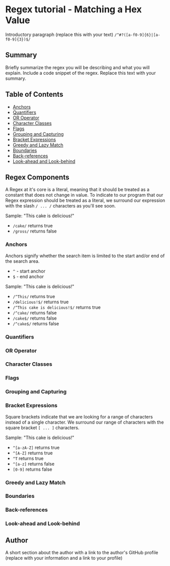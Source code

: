 # Regex tutorial - Matching a Hex Value

Introductory paragraph (replace this with your text)
`/^#?([a-f0-9]{6}|[a-f0-9]{3})$/`

## Summary

Briefly summarize the regex you will be describing and what you will explain. Include a code snippet of the regex. Replace this text with your summary.

## Table of Contents

- [Anchors](#anchors)
- [Quantifiers](#quantifiers)
- [OR Operator](#or-operator)
- [Character Classes](#character-classes)
- [Flags](#flags)
- [Grouping and Capturing](#grouping-and-capturing)
- [Bracket Expressions](#bracket-expressions)
- [Greedy and Lazy Match](#greedy-and-lazy-match)
- [Boundaries](#boundaries)
- [Back-references](#back-references)
- [Look-ahead and Look-behind](#look-ahead-and-look-behind)

## Regex Components

A Regex at it's core is a literal, meaning that it should be treated as a constant that does not change in value. To indicate to our program that our Regex expression should be treated as a literal, we surround our expression with the slash `/ ... /` characters as you'll see soon.

Sample:
"This cake is delicious!"

- `/cake/` returns true
- `/gross/` returns false

### Anchors

Anchors signify whether the search item is limited to the start and/or end of the search area.

- `^` - start anchor
- `$` - end anchor

Sample:
"This cake is delicious!"

- `/^This/` returns true
- `/delicious!$/` returns true
- `/^This cake is delicious!$/` returns true
- `/^cake/` returns false
- `/cake$/` returns false
- `/^cake$/` returns false

### Quantifiers

### OR Operator

### Character Classes

### Flags

### Grouping and Capturing

### Bracket Expressions

Square brackets indicate that we are looking for a range of characters instead of a single character. We surround our range of characters with the square bracket `[ ... ]` characters.

Sample:
"This cake is delicious!"

- `^[a-zA-Z]` returns true
- `^[A-Z]` returns true
- `^T` returns true
- `^[a-z]` returns false
- `[0-9]` returns false

### Greedy and Lazy Match

### Boundaries

### Back-references

### Look-ahead and Look-behind

## Author

A short section about the author with a link to the author's GitHub profile (replace with your information and a link to your profile)
